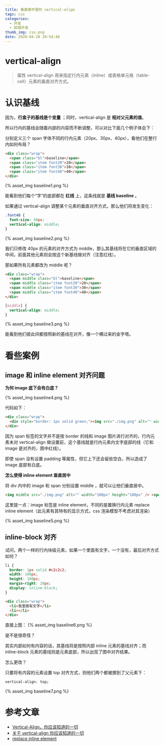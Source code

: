 ```yaml
---
title: 垂直居中里的 vertical-align
tags: css
categories:
  - 开发
  - 前端开发
thumb_img: css.png
date: 2020-04-20 20:54:48
---
```



# vertical-align

> 属性 vertical-align 用来指定行内元素（inline）或表格单元格（table-cell）元素的垂直对齐方式。

# 认识基线

因为，**行盒子的基线是个变量** ；同时，vertical-align 是 **相对父元素的值**。

所以行内的基线会随着内部的内容而不断调整，可以对比下面几个例子体会下：

分别定义三个 span 字体不同的行内元素（20px、30px、40px），看他们在整行内如何布局？

```html
<div class="wrap">
  <span class="bl">baseline</span>
  <span class="item font20">20</span>
  <span class="item font30">30</span>
  <span class="item font40">40</span>
</div>
```

{% asset_img baseline1.png %}

能看到他们每个“字”的底部都在 **红线** 上，这条线就是 **基线 baseline** 。

如果通过 vertical-align 调整某个元素的垂直对齐方式，那么他们将发生变化：

```css
.font40 {
  font-size: 40px;
  vertical-align: middle;
}
```

{% asset_img baseline2.png %}

我们只修改 40px 的元素的对齐方式为 middle，那么其基线将在它的垂直区域的中间，前面其他元素则会按这个新基线做对齐（注意红线）。

那如果所有元素都改为 middle 呢？

```html
<div class="wrap">
  <span middle class="bl">baseline</span>
  <span middle class="item font20">20</span>
  <span middle class="item font30">30</span>
  <span middle class="item font40">40</span>
</div>
```

```css
[middle] {
  vertical-align: middle;
}
```

{% asset_img baseline3.png %}

能看到他们彼此间都按照新的基线在对齐，像一个横过来的金字塔。

# 看些案例

## image 和 inline element 对齐问题

**为何 image 底下会有白底？**

{% asset_img baseline4.png %}

代码如下：

```html
<div class="wrap">
  <div style="border: 1px solid green;"><img src="./img.png" alt="" width="100px" height="100px" /> <span>我是 inline 元素</span></div>
</div>
```

因为 span 标签的文字并不是按 border 的线和 image 图片进行对齐的，行内元素未对 vertical-align 做设置前，这个基线就是行内元素内文字底部的线（它和 image 是对齐的，图中红线）。

即使 span 没有设置 padding 等属性，但它上下还会留些空白，所以造成了 image 底部有白底。

**怎么使得 inline element 垂直居中**

将 div 内中的 image 和 span 分别设置 middle ，就可以让他们垂直居中。

```html
<img middle src="./img.png" alt="" width="100px" height="100px" /> <span middle>我是 inline 元素</span>
```

这里提一点：image 标签是 inline element，不同的是置换行内元素 replace inline element（此元素有其特有的显示方式，css 渲染模型不考虑对其渲染）

{% asset_img baseline5.png %}

## inline-block 对齐

试问，两个一样的行内块级元素，如果一个里面有文字，一个没有，最后对齐方式如何？

```css
li {
  border: 1px solid #c2c2c2;
  width: 100px;
  height: 100px;
  margin-right: 20px;
  display: inline-block;
}
```

```html
<div class="wrap">
  <li>我里面有文字</li>
  <li></li>
</div>
```

直接上图：
{% asset_img baseline6.png %}

是不是很奇怪？

其实内部如何有内容的话，其基线将是按照内部 inline 元素的基线对齐；而 inline-block 元素的基线则是元素底部，所以出现了图中对齐结果。

怎么更改？

只要将有内容的元素设置 top 对齐方式，则他们两个都被挪到了父元素下：

```css
vertical-align: top;
```

{% asset_img baseline7.png %}

# 参考文章

- [Vertical-Align，你应该知道的一切](https://zcfy.cc/article/vertical-align-all-you-need-to-know)
- [关于 vertical-align 你应该知道的一切](https://juejin.im/post/5e64ee1df265da573e6734ed)
- [replace inline element](https://www.w3.org/TR/CSS21/visudet.html#inline-replaced-width)
